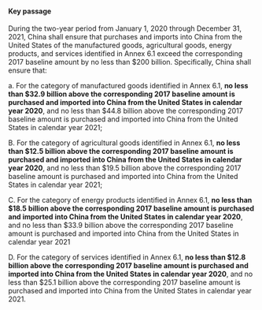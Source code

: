 #### Key passage

During the two-year period from January 1, 2020 through December 31, 2021, China shall
ensure that purchases and imports into China from the United States of the manufactured goods, agricultural goods, energy products, and services identified in Annex 6.1 exceed the corresponding 2017 baseline amount by no less than $200 billion. Specifically, China shall ensure that:

  a. For the category of manufactured goods identified in Annex 6.1, **no less than $32.9
billion above the corresponding 2017 baseline amount is purchased and imported
into China from the United States in calendar year 2020**, and no less than $44.8
billion above the corresponding 2017 baseline amount is purchased and imported
into China from the United States in calendar year 2021;

  B. For the category of agricultural goods identified in Annex 6.1, **no less than $12.5
billion above the corresponding 2017 baseline amount is purchased and imported
into China from the United States in calendar year 2020**, and no less than $19.5
billion above the corresponding 2017 baseline amount is purchased and imported
into China from the United States in calendar year 2021;

  C. For the category of energy products identified in Annex 6.1, **no less than $18.5
billion above the corresponding 2017 baseline amount is purchased and imported into China from the United States in calendar year 2020**, and no less than $33.9 billion above the corresponding 2017 baseline amount is purchased and imported into China from the United States in calendar year 2021

  D. For the category of services identified in Annex 6.1, **no less than $12.8 billion above
the corresponding 2017 baseline amount is purchased and imported into China from
the United States in calendar year 2020**, and no less than $25.1 billion above the
corresponding 2017 baseline amount is purchased and imported into China from
the United States in calendar year 2021.
